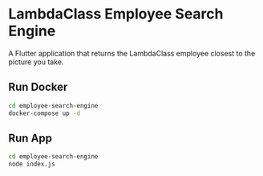 # LambdaClass Employee Search Engine

A Flutter application that returns the LambdaClass employee closest to the picture you take.

## Run Docker

```bash
cd employee-search-engine
docker-compose up -d
```

## Run App

```bash
cd employee-search-engine
node index.js
```
